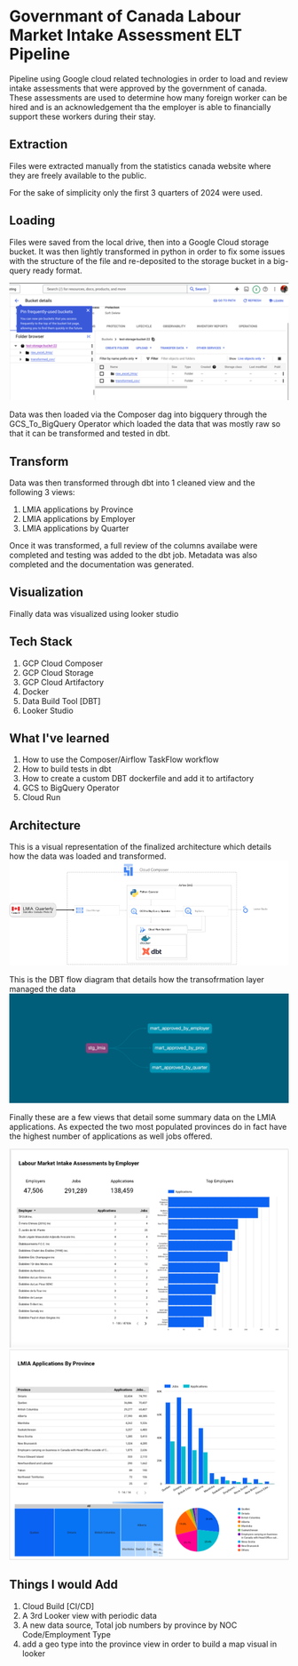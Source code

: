 # Governmant of Canada Labour Market Intake Assessment ELT Pipeline
Pipeline using Google cloud related technologies in order to load and review intake assessments that were approved by the government of canada. These assessments are used to determine how many foreign worker can be hired and is an acknowledgement tha the employer is able to financially support these workers during their stay.

## Extraction
Files were extracted manually from the statistics canada website where they are freely available to the public.

For the sake of simplicity only the first 3 quarters of 2024 were used.

## Loading
Files were saved from the local drive, then into a Google Cloud storage bucket. It was then lightly transformed in python in order to fix some issues with the structure of the file and re-deposited to the storage bucket in a big-query ready format.

![image](storage.png)

Data was then loaded via the Composer dag into bigquery through the GCS_To_BigQuery Operator which loaded the data that was mostly raw so that it can be transformed and tested in dbt.

## Transform
Data was then transformed through dbt into 1 cleaned view and the following 3 views:
1. LMIA applications by Province
2. LMIA applications by Employer
3. LMIA applications by Quarter

Once it was transformed, a full review of the columns availabe were completed and testing was added to the dbt job. Metadata was also completed and the documentation was generated.

## Visualization
Finally data was visualized using looker studio

## Tech Stack
1. GCP Cloud Composer
2. GCP Cloud Storage
3. GCP Cloud Artifactory
4. Docker
5. Data Build Tool [DBT]
6. Looker Studio

## What I've learned
1. How to use the Composer/Airflow TaskFlow workflow
2. How to build tests in dbt
3. How to create a custom DBT dockerfile and add it to artifactory
4. GCS to BigQuery Operator
5. Cloud Run

## Architecture
This is a visual representation of the finalized architecture which details how the data was loaded and transformed.
![image](lmia_summary.png)


This is the DBT flow diagram that details how the transofrmation layer managed the data
![image](dbt-dag.png)

Finally these are a few views that detail some summary data on the LMIA applications. As expected the two most populated provinces do in fact have the highest number of applications as well jobs offered.

![image](look1.png)
![image](look2.png)

## Things I would Add
1. Cloud Build [CI/CD]
2. A 3rd Looker view with periodic data
3. A new data source, Total job numbers by province by NOC Code/Employment Type
4. add a geo type into the province view in order to build a map visual in looker
